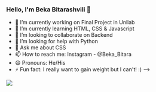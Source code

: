 ### Hello, I'm Beka Bitarashvili 👋

- 🔭 I’m currently working on Final Project in Unilab
- 🌱 I’m currently learning HTML, CSS & Javascript
- 👯 I’m looking to collaborate on Backend
- 🤔 I’m looking for help with Python
- 💬 Ask me about CSS
- 📫 How to reach me: Instagram - @Beka_Bitara
- 😄 Pronouns: He/His
- ⚡ Fun fact: I really want to gain weight but I can't! :)
-->

<img src="https://github-readme-stats.vercel.app/api?username=BekaBitarashvili&&show_icons=true&title_color=ffffff&icon_color=bb2acf&text_color=daf7dc&bg_color=151515">
